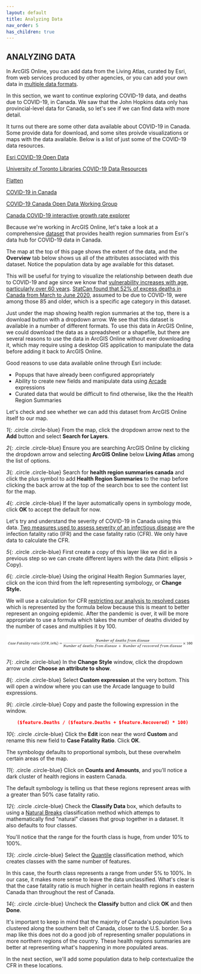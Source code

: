 ```yaml
---
layout: default
title: Analyzing Data
nav_order: 5
has_children: true
---
```


## ANALYZING DATA

In ArcGIS Online, you can add data from the Living Atlas, curated by Esri, from web services produced by other agencies, or you can add your own data in [multiple data formats](https://storymaps.arcgis.com/stories/c9d52ddee8f040d0acb4d219598f7fb6).
 
In this section, we want to continue exploring COVID-19 data, and deaths due to COVID-19, in Canada. We saw that the John Hopkins data only has provincial-level data for Canada, so let's see if we can find data with more detail. 

It turns out there are some other data available about COVID-19 in Canada. Some provide data for download, and some sites proivde visualizations or maps with the data available. Below is a list of just some of the COVID-19 data resources.

[Esri COVID-19 Open Data](https://resources-covid19canada.hub.arcgis.com/pages/open-data)

[University of Toronto Libraries COVID-19 Data Resources](https://mdl.library.utoronto.ca/covid-19/resources)

[Flatten](https://www.flatten.ca/)

[COVID-19 in Canada](https://art-bd.shinyapps.io/covid19canada/)

[COVID-19 Canada Open Data Working Group](https://opencovid.ca/)

[Canada COVID-19 interactive growth rate explorer](https://mountainmath.ca/shiny/canada_covid-19/?_inputs_&level=%22province%22&metric=%22Confirmed%22&province=%2201%22&start_cutoff=100)

Because we're working in ArcGIS Online, let's take a look at a comprehensive [dataset](https://resources-covid19canada.hub.arcgis.com/datasets/health-region-summaries) that provides health region summaries from Esri's data hub for COVID-19 data in Canada.

The map at the top of this page shows the extent of the data, and the **Overview** tab below shows us all of the attributes associated with this dataset. Notice the population data by age available for this dataset. 

This will be useful for trying to visualize the relationship between death due to COVID-19 and age since we know that [vulnerability increases with age, particularly over 60 years](https://www.canada.ca/en/public-health/services/publications/diseases-conditions/vulnerable-populations-covid-19.html). [StatCan found that 52% of excess deaths in Canada from March to June 2020](https://www.ctvnews.ca/health/coronavirus/canadians-age-85-and-older-account-for-over-half-of-excess-deaths-amid-covid-19-statcan-1.5205790), assumed to be due to COVID-19, were among those 85 and older, which is a specific age category in this dataset.

Just under the map showing health region summaries at the top, there is a download button with a dropdown arrow. We see that this dataset is available in a number of different formats. To use this data in ArcGIS Online, we could download the data as a spreadsheet or a shapefile, but there are several reasons to use the data in ArcGIS Online without ever downloading it, which may require using a desktop GIS application to manipulate the data before adding it back to ArcGIS Online.

Good reasons to use data available online through Esri include:
- Popups that have already been configured appropriately
- Ability to create new fields and manipulate data using [Arcade](https://www.esri.com/arcgis-blog/products/apps/uncategorized/introducing-arcade/) expressions
- Curated data that would be difficult to find otherwise, like the the Health Region Summaries

Let's check and see whether we can add this dataset from ArcGIS Online itself to our map. 

*1*{: .circle .circle-blue} From the map, click the dropdown arrow next to the **Add** button and select **Search for Layers**.  

*2*{: .circle .circle-blue} Ensure you are searching ArcGIS Online by clicking the dropdown arrow and selecting **ArcGIS Online** below **Living Atlas** among the list of options. 

*3*{: .circle .circle-blue} Search for **health region summaries canada** and click the plus symbol to add **Health Region Summaries** to the map before clicking the back arrow at the top of the search box to see the content list for the map.

*4*{: .circle .circle-blue} If the layer automatically opens in symbology mode, click **OK** to accept the default for now.

Let's try and understand the severity of COVID-19 in Canada using this data. [Two measures used to assess severity of an infectious disease](https://www.who.int/news-room/commentaries/detail/estimating-mortality-from-covid-19) are the infection fatality ratio (IFR) and the case fatality ratio (CFR). We only have data to calculate the CFR.

*5*{: .circle .circle-blue} First create a copy of this layer like we did in a previous step so we can create different layers with the data (hint: ellipsis > Copy).

*6*{: .circle .circle-blue} Using the original Health Region Summaries layer, click on the icon third from the left representing symbology, or **Change Style.**

We will use a calculation for CFR [restricting our analysis to resolved cases](https://www.who.int/news-room/commentaries/detail/estimating-mortality-from-covid-19) which is represented by the formula below because this is meant to better represent an ongoing epidemic. After the pandemic is over, it will be more appropriate to use a formula which takes the number of deaths divided by the number of cases and multiplies it by 100.

![CFR.jpg](https://raw.githubusercontent.com/ubc-library-rc/intro-AGOL/master/content/images/CFR_1.jpg)

*7*{: .circle .circle-blue} In the **Change Style** window, click the dropdown arrow under **Choose an attribute to show**.

*8*{: .circle .circle-blue} Select **Custom expression** at the very bottom. This will open a window where you can use the Arcade language to build expressions.

*9*{: .circle .circle-blue} Copy and paste the following expression in the window.

```json
    ($feature.Deaths / ($feature.Deaths + $feature.Recovered) * 100)
```

*10*{: .circle .circle-blue} Click the **Edit** icon near the word **Custom** and rename this new field to **Case Fatality Ratio**. Click **OK**.

The symbology defaults to proportional symbols, but these overwhelm certain areas of the map.

*11*{: .circle .circle-blue} Click on **Counts and Amounts**, and you'll notice a dark cluster of health regions in eastern Canada. 

The default symbology is telling us that these regions represent areas with a greater than 50% case fatality ratio.

*12*{: .circle .circle-blue} Check the **Classify Data** box, which defaults to using a [Natural Breaks](http://wiki.gis.com/wiki/index.php/Jenks_Natural_Breaks_Classification) classification method which attemps to mathematically find "natural" classes that group together in a dataset. It also defaults to four classes.

You'll notice that the range for the fourth class is huge, from under 10% to 100%. 

*13*{: .circle .circle-blue} Select the [Quantile](http://wiki.gis.com/wiki/index.php/Quantile) classification method, which creates classes with the same number of features.

In this case, the fourth class represents a range from under 5% to 100%. In our case, it makes more sense to leave the data unclassified. What's clear is that the case fatality ratio is much higher in certain health regions in eastern Canada than throughout the rest of Canada.

*14*{: .circle .circle-blue} Uncheck the **Classify** button and click **OK** and then **Done**.

It's important to keep in mind that the majority of Canada's population lives clustered along the southern belt of Canada, closer to the U.S. border. So a map like this does not do a good job of representing smaller populations in more northern regions of the country. These health regions summaries are better at representing what's happening in more populated areas.

In the next section, we'll add some population data to help contextualize the CFR in these locations. 
